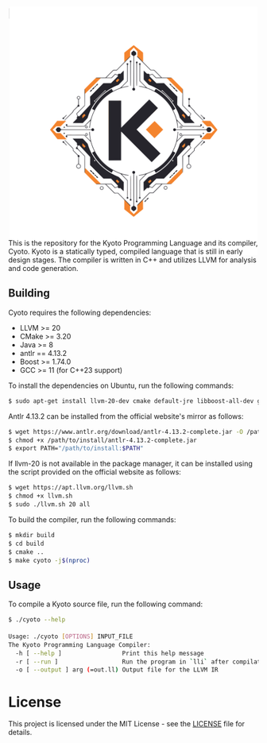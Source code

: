 # Kyoto

<div align="center"><img width="500" style="margin-top: -50px; margin-bottom: -50px;" src="kyoto.svg" alt="Kyoto Logo"></div>

This is the repository for the Kyoto Programming Language and its compiler, Cyoto. Kyoto is a statically typed, compiled language that is still in early design stages. The compiler is written in C++ and utilizes LLVM for analysis and code generation.

## Building

Cyoto requires the following dependencies:

- LLVM >= 20
- CMake >= 3.20
- Java >= 8
- antlr == 4.13.2
- Boost >= 1.74.0
- GCC >= 11 (for C++23 support)

To install the dependencies on Ubuntu, run the following commands:

```bash
$ sudo apt-get install llvm-20-dev cmake default-jre libboost-all-dev gcc-11 g++-11 libfmt-dev libzstd-dev
```

Antlr 4.13.2 can be installed from the official website's mirror as follows:

```bash
$ wget https://www.antlr.org/download/antlr-4.13.2-complete.jar -O /path/to/install
$ chmod +x /path/to/install/antlr-4.13.2-complete.jar
$ export PATH="/path/to/install:$PATH"
```

If llvm-20 is not available in the package manager, it can be installed using the script provided on the official website as follows:

```bash
$ wget https://apt.llvm.org/llvm.sh
$ chmod +x llvm.sh
$ sudo ./llvm.sh 20 all
```

To build the compiler, run the following commands:

```bash
$ mkdir build
$ cd build
$ cmake ..
$ make cyoto -j$(nproc)
```

## Usage

To compile a Kyoto source file, run the following command:

```bash
$ ./cyoto --help

Usage: ./cyoto [OPTIONS] INPUT_FILE
The Kyoto Programming Language Compiler:
  -h [ --help ]                 Print this help message
  -r [ --run ]                  Run the program in `lli` after compilation
  -o [ --output ] arg (=out.ll) Output file for the LLVM IR
```

# License

This project is licensed under the MIT License - see the [LICENSE](LICENSE) file for details.
